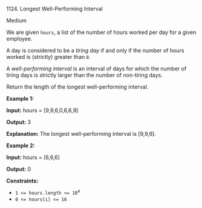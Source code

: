 1124\. Longest Well-Performing Interval

Medium

We are given `hours`, a list of the number of hours worked per day for a given employee.

A day is considered to be a _tiring day_ if and only if the number of hours worked is (strictly) greater than `8`.

A _well-performing interval_ is an interval of days for which the number of tiring days is strictly larger than the number of non-tiring days.

Return the length of the longest well-performing interval.

**Example 1:**

**Input:** hours = [9,9,6,0,6,6,9]

**Output:** 3

**Explanation:** The longest well-performing interval is [9,9,6].

**Example 2:**

**Input:** hours = [6,6,6]

**Output:** 0

**Constraints:**

*   <code>1 <= hours.length <= 10<sup>4</sup></code>
*   `0 <= hours[i] <= 16`